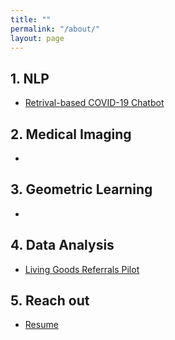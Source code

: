 ```yaml
---
title: ""
permalink: "/about/"
layout: page
---
```









## 1. NLP
- [Retrival-based COVID-19 Chatbot](https://bilha-analytics.github.io/Retrieval-based-Chatbot/) 


## 2. Medical Imaging 
- []()


## 3. Geometric Learning
- []()


## 4. Data Analysis 
- [Living Goods Referrals Pilot](http://bit.ly/Referrals_9Nov)


## 5. Reach out 
- [Resume](bilha_cv.pdf) 
